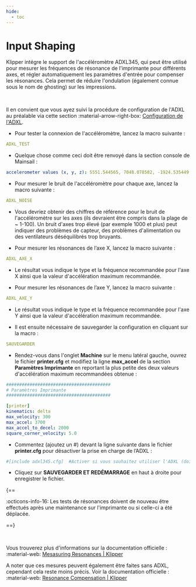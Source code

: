 ```yaml
---
hide:
  - toc
---
```


# Input Shaping

Klipper intégre le support de l'accéléromètre ADXL345, qui peut être utilisé pour mesurer les fréquences de résonance de l'imprimante pour différents axes, et régler automatiquement les paramètres d'entrée pour compenser les résonances. Cela permet de réduire l'ondulation (également connue sous le nom de ghosting) sur les impressions.

<br />

Il en convient que vous ayez suivi la procédure de configuration de l'ADXL au préalable via cette section :material-arrow-right-box: [Configuration de l'ADXL](../configurations/adxl.md).

- Pour tester la connexion de l'accéléromètre, lancez la macro suivante :

``` yaml
ADXL_TEST
```

- Quelque chose comme ceci doit être renvoyé dans la section console de Mainsail :

``` yaml
accelerometer values (x, y, z): 5551.544565, 7048.078582, -1924.535449
```

- Pour mesurer le bruit de l'accéléromètre pour chaque axe, lancez la macro suivante :

``` yaml
ADXL_NOISE
```

- Vous devriez obtenir des chiffres de référence pour le bruit de l'accéléromètre sur les axes (ils devraient être compris dans la plage de ~ 1-100). Un bruit d'axes trop élevé (par exemple 1000 et plus) peut indiquer des problèmes de capteur, des problèmes d'alimentation ou des ventilateurs déséquilibrés trop bruyants.


- Pour mesurer les résonances de l’axe X, lancez la macro suivante :

``` yaml
ADXL_AXE_X
```

- Le résultat vous indique le type et la fréquence recommandée pour l'axe X ainsi que la valeur d'accélération maximum recommandée.

- Pour mesurer les résonances de l’axe Y, lancez la macro suivante :

``` yaml
ADXL_AXE_Y
```

- Le résultat vous indique le type et la fréquence recommandée pour l'axe Y ainsi que la valeur d'accélération maximum recommandée.

- Il est ensuite nécessaire de sauvegarder la configuration en cliquant sur la macro :

``` yaml
SAUVEGARDER
```

- Rendez-vous dans l'onglet **Machine** sur le menu latéral gauche, ouvrez le fichier **printer.cfg** et modifiez la ligne **max_accel** de la section **Paramètres Imprimante** en reportant la plus petite des deux valeurs d'accélération maximum recommandées obtenue :

``` yaml hl_lines="8" title="printer.cfg"
########################################
# Paramètres Imprimante
########################################

[printer]
kinematics: delta
max_velocity: 300
max_accel: 3700
max_accel_to_decel: 2000
square_corner_velocity: 5.0
```

- Commentez (ajoutez un #) devant la ligne suivante dans le fichier **printer.cfg** pour désactiver la prise en charge de l’ADXL :

``` yaml title="printer.cfg"
#[include adxl345.cfg]  #Activer si vous souhaitez utiliser l'ADXL (doit être désactivé après utilisation)
```

- Cliquez sur **SAUVEGARDER ET REDÉMARRAGE** en haut à droite pour enregistrer le fichier.

{==

:octicons-info-16: Les tests de résonances doivent de nouveau être effectués après une maintenance sur l'imprimante ou si celle-ci a été déplacée.
  
==}

<br />

Vous trouverez plus d'informations sur la documentation officielle : :material-web: <a href="https://www.klipper3d.org/Measuring_Resonances.html#measuring-the-resonances" target="blank">Mesasuring Resonances | Klipper</a>

A noter que ces mesures peuvent également être faites sans ADXL, cependant cela reste moins précis. Voir la documentation officielle : :material-web: <a href="https://www.klipper3d.org/Resonance_Compensation.html" target="blank">Resonance Compensation | Klipper</a>

<br />
